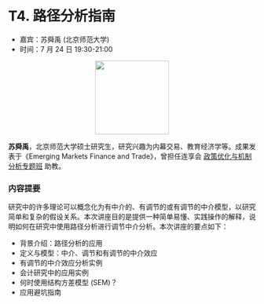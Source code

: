 # T4. 路径分析指南

- 嘉宾：苏舜禹 (北京师范大学) 
- 时间：7 月 24 日 19:30-21:00

<p align="center">
    <img style="width: 150px" src="https://fig-lianxh.oss-cn-shenzhen.aliyuncs.com/ed63acd3779f1da2f068f12239ba06d.jpg">
</p>

**苏舜禹**，北京师范大学硕士研究生，研究兴趣为内幕交易、教育经济学等。成果发表于《Emerging Markets Finance and Trade》，曾担任连享会 [政策优化与机制分析专题班](https://www.lianxh.cn/details/1395.html) 助教。

### 内容提要

研究中的许多理论可以概念化为有中介的、有调节的或有调节的中介模型，以研究简单和复杂的假设关系。本次讲座目的是提供一种简单易懂、实践操作的解释，说明如何在研究中使用路径分析进行调节中介分析。本次讲座的要点如下：

- 背景介绍：路径分析的应用
- 定义与模型：中介、调节和有调节的中介效应
- 有调节的中介效应分析实例
- 会计研究中的应用实例
- 何时使用结构方差模型 (SEM)？
- 应用避坑指南

